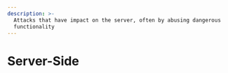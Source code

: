 ```yaml
---
description: >-
  Attacks that have impact on the server, often by abusing dangerous
  functionality
---
```


# Server-Side

